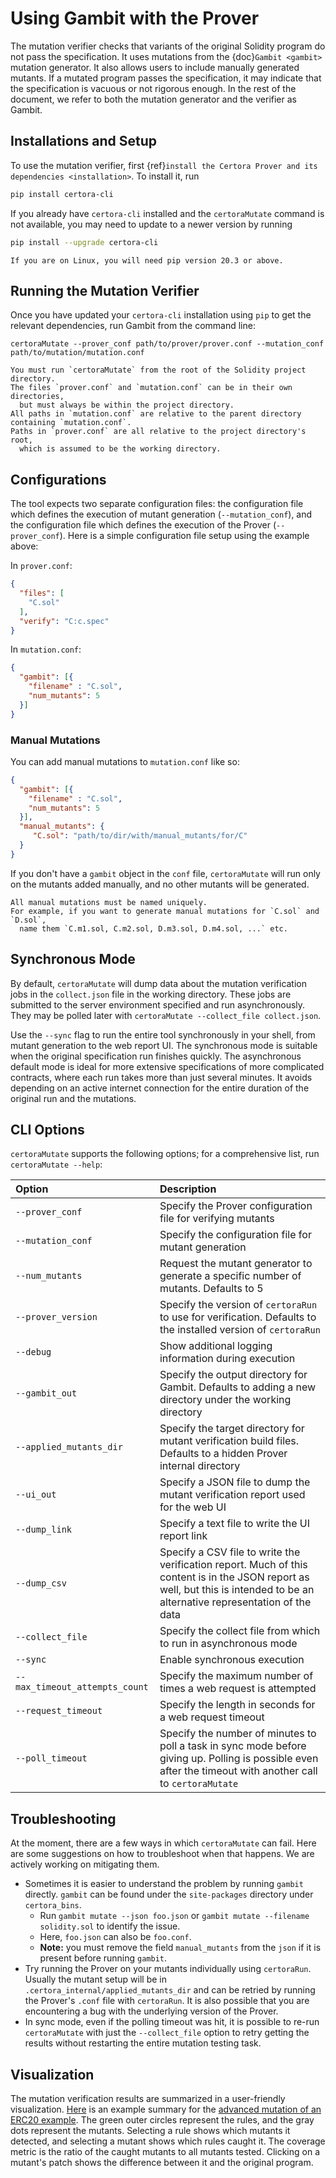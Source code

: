 # Using Gambit with the Prover

The mutation verifier checks that variants of the original
  Solidity program do not pass the specification.
It uses mutations from the {doc}`Gambit <gambit>`
  mutation generator.
It also allows users to include manually generated mutants.
If a mutated program passes the specification,
  it may indicate that the specification is vacuous or not rigorous enough.
In the rest of the document,
  we refer to both the mutation generator and the verifier as Gambit.

## Installations and Setup

To use the mutation verifier,
  first {ref}`install the Certora Prover and its dependencies <installation>`.
To install it, run

```sh
pip install certora-cli
```

If you already have `certora-cli` installed and
  the `certoraMutate` command is not available,
  you may need to update to a newer version by running

```sh
pip install --upgrade certora-cli
```

```{note}
If you are on Linux, you will need pip version 20.3 or above.
```

## Running the Mutation Verifier

Once you have updated your `certora-cli` installation using `pip` to get the relevant
  dependencies, run Gambit from the command line:

```
certoraMutate --prover_conf path/to/prover/prover.conf --mutation_conf path/to/mutation/mutation.conf
```

```{note}
You must run `certoraMutate` from the root of the Solidity project directory.
The files `prover.conf` and `mutation.conf` can be in their own directories, 
  but must always be within the project directory.
All paths in `mutation.conf` are relative to the parent directory containing `mutation.conf`.
Paths in `prover.conf` are all relative to the project directory's root, 
  which is assumed to be the working directory.
```

## Configurations
The tool expects two separate configuration files:
  the configuration file which defines the execution of mutant generation (`--mutation_conf`),
  and the configuration file which defines the execution of the Prover (`--prover_conf`).
Here is a simple configuration file setup using the example above:

In `prover.conf`:

```json
{
  "files": [
    "C.sol"
  ],
  "verify": "C:c.spec"
}
```
In `mutation.conf`:

```json
{ 
  "gambit": [{
    "filename" : "C.sol",
    "num_mutants": 5
  }]
}
```

### Manual Mutations
You can add manual mutations to `mutation.conf` like so:

```json
{ 
  "gambit": [{
    "filename" : "C.sol",
    "num_mutants": 5
  }],
  "manual_mutants": {
     "C.sol": "path/to/dir/with/manual_mutants/for/C"
  }
}
```
If you don't have a `gambit` object in the `conf` file, 
  `certoraMutate` will run only on the mutants added manually, 
  and no other mutants will be generated.

```{note}
All manual mutations must be named uniquely. 
For example, if you want to generate manual mutations for `C.sol` and `D.sol`, 
  name them `C.m1.sol, C.m2.sol, D.m3.sol, D.m4.sol, ...` etc.
```

## Synchronous Mode

By default, `certoraMutate` will dump data about the mutation verification jobs 
  in the `collect.json` file in the working directory. 
These jobs are submitted to the server environment specified and run asynchronously. 
They may be polled later with `certoraMutate --collect_file collect.json`.

Use the `--sync` flag to run the entire tool synchronously in your shell, 
  from mutant generation to the web report UI. 
The synchronous mode is suitable when the original specification run finishes quickly. 
The asynchronous default mode is ideal for more extensive specifications of 
  more complicated contracts, where each run takes more than just several minutes. 
It avoids depending on an active internet connection for the entire duration of 
  the original run and the mutations.

## CLI Options

`certoraMutate` supports the following options; for a comprehensive list, run `certoraMutate --help`:

| Option                         | Description                                                                                                           |
|:-------------------------------|:----------------------------------------------------------------------------------------------------------------------|
| `--prover_conf`                | Specify the Prover configuration file for verifying mutants                                                           |
| `--mutation_conf`              | Specify the configuration file for mutant generation                                                                  |
| `--num_mutants`                | Request the mutant generator to generate a specific number of mutants. Defaults to 5                                  |
| `--prover_version`             | Specify the version of `certoraRun` to use for verification. Defaults to the installed version of `certoraRun`        |
| `--debug`                      | Show additional logging information during execution                                                                  |
| `--gambit_out`                 | Specify the output directory for Gambit. Defaults to adding a new directory under the working directory          |
| `--applied_mutants_dir`        | Specify the target directory for mutant verification build files. Defaults to a hidden Prover internal directory      |
| `--ui_out`                     | Specify a JSON file to dump the mutant verification report used for the web UI                                   |
| `--dump_link`                  | Specify a text file to write the UI report link                                                                       |
| `--dump_csv`                   | Specify a CSV file to write the verification report. Much of this content is in the JSON report as well, but this is intended to be an alternative representation of the data                                                              |
| `--collect_file`               | Specify the collect file from which to run in asynchronous mode                                                       |
| `--sync`                       | Enable synchronous execution                                                                                          |
| `--max_timeout_attempts_count` | Specify the maximum number of times a web request is attempted                                                        |
| `--request_timeout`            | Specify the length in seconds for a web request timeout                                                               |
| `--poll_timeout`               | Specify the number of minutes to poll a task in sync mode before giving up. Polling is possible even after the timeout with another call to `certoraMutate`     |

## Troubleshooting

At the moment, there are a few ways in which `certoraMutate` can fail. 
Here are some suggestions on how to troubleshoot when that happens. 
We are actively working on mitigating them.

- Sometimes it is easier to understand the problem by running `gambit` directly.
  `gambit` can be found under the `site-packages` directory under `certora_bins`.
  * Run `gambit mutate --json foo.json` or `gambit mutate --filename solidity.sol` to identify the issue.
  * Here, `foo.json` can also be `foo.conf`.
  * **Note:** you must remove the field `manual_mutants` from the `json` if it is present before running `gambit`.
- Try running the Prover on your mutants individually using `certoraRun`. 
  Usually the mutant setup will be in `.certora_internal/applied_mutants_dir` and can be retried by running the Prover's `.conf` file with `certoraRun`.
  It is also possible that you are encountering a bug with the underlying version of the Prover.
- In sync mode, even if the polling timeout was hit, it is possible to re-run `certoraMutate` 
  with just the `--collect_file` option to retry getting the results without restarting the entire mutation testing task.

## Visualization

The mutation verification results are
  summarized in a user-friendly visualization.
[Here](https://mutation-testing-beta.certora.com/?id=01623b02-0cda-435b-8c31-af9306d6d302&anonymousKey=857c3aeb-169c-4c93-8021-e82058603ca1) 
  is an example summary for the [advanced mutation of an ERC20 example](https://github.com/Certora/CertoraInit/blob/master/mutation/advanced_mutation.conf).
The green outer circles represent the rules, 
  and the gray dots represent the mutants.
Selecting a rule shows which mutants it detected,
  and selecting a mutant shows which rules caught it.
The coverage metric is the ratio of the caught mutants to all mutants tested.
Clicking on a mutant's patch shows the difference between it and the original program.

